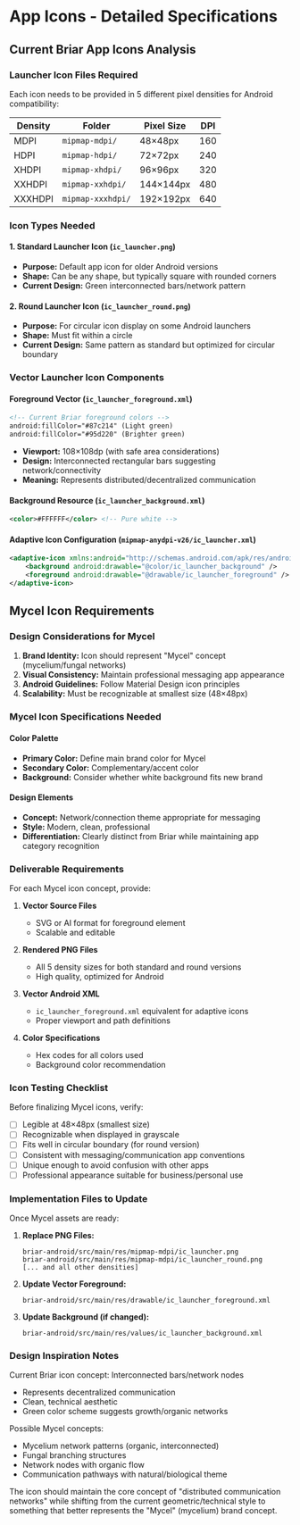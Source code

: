 # App Icons - Detailed Specifications

## Current Briar App Icons Analysis

### Launcher Icon Files Required
Each icon needs to be provided in 5 different pixel densities for Android compatibility:

| Density | Folder | Pixel Size | DPI |
|---------|--------|------------|-----|
| MDPI | `mipmap-mdpi/` | 48×48px | 160 |
| HDPI | `mipmap-hdpi/` | 72×72px | 240 |
| XHDPI | `mipmap-xhdpi/` | 96×96px | 320 |
| XXHDPI | `mipmap-xxhdpi/` | 144×144px | 480 |
| XXXHDPI | `mipmap-xxxhdpi/` | 192×192px | 640 |

### Icon Types Needed

#### 1. Standard Launcher Icon (`ic_launcher.png`)
- **Purpose:** Default app icon for older Android versions
- **Shape:** Can be any shape, but typically square with rounded corners
- **Current Design:** Green interconnected bars/network pattern

#### 2. Round Launcher Icon (`ic_launcher_round.png`)
- **Purpose:** For circular icon display on some Android launchers
- **Shape:** Must fit within a circle
- **Current Design:** Same pattern as standard but optimized for circular boundary

### Vector Launcher Icon Components

#### Foreground Vector (`ic_launcher_foreground.xml`)
```xml
<!-- Current Briar foreground colors -->
android:fillColor="#87c214" (Light green)
android:fillColor="#95d220" (Brighter green)
```
- **Viewport:** 108×108dp (with safe area considerations)
- **Design:** Interconnected rectangular bars suggesting network/connectivity
- **Meaning:** Represents distributed/decentralized communication

#### Background Resource (`ic_launcher_background.xml`)
```xml
<color>#FFFFFF</color> <!-- Pure white -->
```

#### Adaptive Icon Configuration (`mipmap-anydpi-v26/ic_launcher.xml`)
```xml
<adaptive-icon xmlns:android="http://schemas.android.com/apk/res/android">
    <background android:drawable="@color/ic_launcher_background" />
    <foreground android:drawable="@drawable/ic_launcher_foreground" />
</adaptive-icon>
```

## Mycel Icon Requirements

### Design Considerations for Mycel
1. **Brand Identity:** Icon should represent "Mycel" concept (mycelium/fungal networks)
2. **Visual Consistency:** Maintain professional messaging app appearance
3. **Android Guidelines:** Follow Material Design icon principles
4. **Scalability:** Must be recognizable at smallest size (48×48px)

### Mycel Icon Specifications Needed

#### Color Palette
- **Primary Color:** Define main brand color for Mycel
- **Secondary Color:** Complementary/accent color
- **Background:** Consider whether white background fits new brand

#### Design Elements
- **Concept:** Network/connection theme appropriate for messaging
- **Style:** Modern, clean, professional
- **Differentiation:** Clearly distinct from Briar while maintaining app category recognition

### Deliverable Requirements

For each Mycel icon concept, provide:

1. **Vector Source Files**
   - SVG or AI format for foreground element
   - Scalable and editable

2. **Rendered PNG Files**
   - All 5 density sizes for both standard and round versions
   - High quality, optimized for Android

3. **Vector Android XML**
   - `ic_launcher_foreground.xml` equivalent for adaptive icons
   - Proper viewport and path definitions

4. **Color Specifications**
   - Hex codes for all colors used
   - Background color recommendation

### Icon Testing Checklist

Before finalizing Mycel icons, verify:
- [ ] Legible at 48×48px (smallest size)
- [ ] Recognizable when displayed in grayscale  
- [ ] Fits well in circular boundary (for round version)
- [ ] Consistent with messaging/communication app conventions
- [ ] Unique enough to avoid confusion with other apps
- [ ] Professional appearance suitable for business/personal use

### Implementation Files to Update

Once Mycel assets are ready:

1. **Replace PNG Files:**
   ```
   briar-android/src/main/res/mipmap-mdpi/ic_launcher.png
   briar-android/src/main/res/mipmap-mdpi/ic_launcher_round.png
   [... and all other densities]
   ```

2. **Update Vector Foreground:**
   ```
   briar-android/src/main/res/drawable/ic_launcher_foreground.xml
   ```

3. **Update Background (if changed):**
   ```
   briar-android/src/main/res/values/ic_launcher_background.xml
   ```

### Design Inspiration Notes

Current Briar icon concept: Interconnected bars/network nodes
- Represents decentralized communication
- Clean, technical aesthetic
- Green color scheme suggests growth/organic networks

Possible Mycel concepts:
- Mycelium network patterns (organic, interconnected)
- Fungal branching structures
- Network nodes with organic flow
- Communication pathways with natural/biological theme

The icon should maintain the core concept of "distributed communication networks" while shifting from the current geometric/technical style to something that better represents the "Mycel" (mycelium) brand concept.